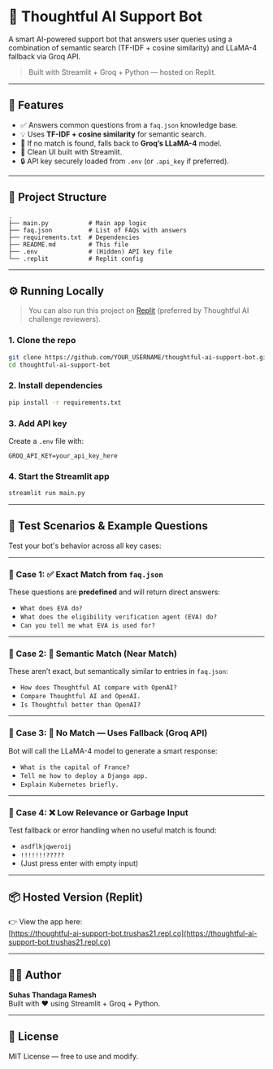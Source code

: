 # 🧠 Thoughtful AI Support Bot

A smart AI-powered support bot that answers user queries using a combination of semantic search (TF-IDF + cosine similarity) and LLaMA-4 fallback via Groq API.

> Built with Streamlit + Groq + Python — hosted on Replit.

---

## 🚀 Features

- ✅ Answers common questions from a `faq.json` knowledge base.
- 💡 Uses **TF-IDF + cosine similarity** for semantic search.
- 🤖 If no match is found, falls back to **Groq’s LLaMA-4** model.
- 🎯 Clean UI built with Streamlit.
- 🔒 API key securely loaded from `.env` (or `.api_key` if preferred).

---

## 📁 Project Structure

```
.
├── main.py           # Main app logic
├── faq.json          # List of FAQs with answers
├── requirements.txt  # Dependencies
├── README.md         # This file
├── .env              # (Hidden) API key file
└── .replit           # Replit config
```

---

## ⚙️ Running Locally

> You can also run this project on [Replit](https://replit.com) (preferred by Thoughtful AI challenge reviewers).

### 1. Clone the repo
```bash
git clone https://github.com/YOUR_USERNAME/thoughtful-ai-support-bot.git
cd thoughtful-ai-support-bot
```

### 2. Install dependencies
```bash
pip install -r requirements.txt
```

### 3. Add API key
Create a `.env` file with:
```
GROQ_API_KEY=your_api_key_here
```

### 4. Start the Streamlit app
```bash
streamlit run main.py
```

---

## 🧪 Test Scenarios & Example Questions

Test your bot's behavior across all key cases:

---

### 🔹 Case 1: ✅ Exact Match from `faq.json`
These questions are **predefined** and will return direct answers:

- `What does EVA do?`
- `What does the eligibility verification agent (EVA) do?`
- `Can you tell me what EVA is used for?`

---

### 🔹 Case 2: 🧠 Semantic Match (Near Match)
These aren’t exact, but semantically similar to entries in `faq.json`:

- `How does Thoughtful AI compare with OpenAI?`
- `Compare Thoughtful AI and OpenAI.`
- `Is Thoughtful better than OpenAI?`

---

### 🔹 Case 3: 🤖 No Match — Uses Fallback (Groq API)
Bot will call the LLaMA-4 model to generate a smart response:

- `What is the capital of France?`
- `Tell me how to deploy a Django app.`
- `Explain Kubernetes briefly.`

---

### 🔹 Case 4: ❌ Low Relevance or Garbage Input
Test fallback or error handling when no useful match is found:

- `asdflkjqweroij`
- `!!!!!!!?????`
- (Just press enter with empty input)

---

## 📦 Hosted Version (Replit)
👉 View the app here:  
[https://thoughtful-ai-support-bot.trushas21.repl.co](https://thoughtful-ai-support-bot.trushas21.repl.co)

---

## 👨‍💻 Author

**Suhas Thandaga Ramesh**  
Built with ❤️ using Streamlit + Groq + Python.

---

## 📝 License

MIT License — free to use and modify.
